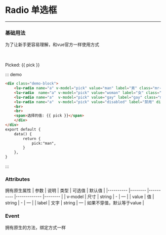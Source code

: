 # Radio 单选框
----
### 基础用法
为了让新手更容易理解，和vue官方一样使用方式
<div class="demo-block">
    <lu-radio name="a" v-model="pick" value="man" label="男" class="mr-5"></lu-radio>
    <lu-radio  name="a" v-model="pick" value="woman" label="女" class="mr-5"></lu-radio>
    <lu-radio name="a"  v-model="pick" value="gay" label="gay" class="mr-5"></lu-radio>
    <lu-radio name="a"  v-model="pick" value="disabled" label="禁用" disabled class="mr-5"></lu-radio>
    <br>
    <br>
    <span>Picked: {{ pick }}</span>
    </div>
</div>

::: demo
```html
<div class="demo-block">
    <lu-radio name="a" v-model="pick" value="man" label="男" class="mr-5"></lu-radio>
    <lu-radio  name="a" v-model="pick" value="woman" label="女" class="mr-5"></lu-radio>
    <lu-radio name="a"  v-model="pick" value="gay" label="gay" class="mr-5"></lu-radio>
    <lu-radio name="a"  v-model="pick" value="disabled" label="禁用" disabled class="mr-5"></lu-radio>
    <br>
    <br>
    <span>选择的值: {{ pick }}</span>
    </div>
</div>
export default {
    data() {
        return {
            pick:"man",
        }
    },
}
```
:::


### Attributes
拥有原生属性
| 参数      | 说明    | 类型      | 可选值       | 默认值   |
|---------- |-------- |---------- |-------------  |-------- |
| v-model     | 尺寸   | string  |   -       |    —     |
| value     | 值   | string   |   - |     —    |
| label     | 文字   |  string   | — | 如果不穿值，默认等于value   |

### Event
拥有原生的方法，绑定方式一样

<script>
    export default {
        data() {
            return {
                pick:"man",
                picked:''
            }
        },
    }
</script>
<style>
.mr-5{
    margin-right:20px;
}
</style>
